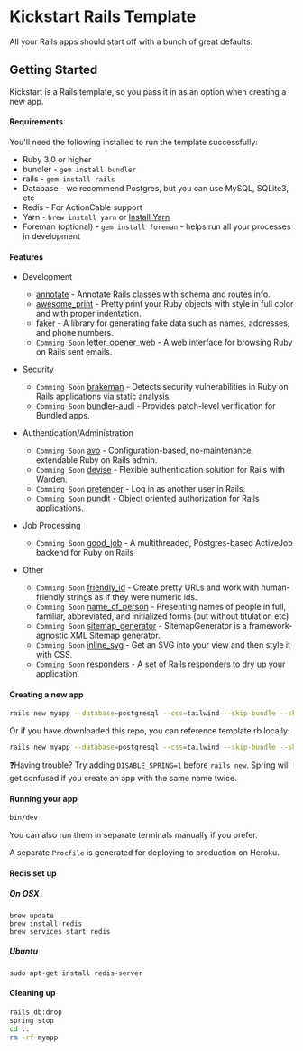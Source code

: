 # Kickstart Rails Template

All your Rails apps should start off with a bunch of great defaults.

## Getting Started

Kickstart is a Rails template, so you pass it in as an option when creating a new app.

#### Requirements

You'll need the following installed to run the template successfully:

* Ruby 3.0 or higher
* bundler - `gem install bundler`
* rails - `gem install rails`
* Database - we recommend Postgres, but you can use MySQL, SQLite3, etc
* Redis - For ActionCable support
* Yarn - `brew install yarn` or [Install Yarn](https://yarnpkg.com/en/docs/install)
* Foreman (optional) - `gem install foreman` - helps run all your processes in development

#### Features
* Development
  - [annotate](https://github.com/ctran/annotate_models) - Annotate Rails classes with schema and routes info.
  - [awesome_print](https://github.com/awesome-print/awesome_print) - Pretty print your Ruby objects with style in full color and with proper indentation.
  - [faker](https://github.com/faker-ruby/faker) - A library for generating fake data such as names, addresses, and phone numbers.
  - `Comming Soon` [letter_opener_web](https://github.com/fgrehm/letter_opener_web) - A web interface for browsing Ruby on Rails sent emails.

* Security
  - `Comming Soon` [brakeman](https://github.com/presidentbeef/brakeman) - Detects security vulnerabilities in Ruby on Rails applications via static analysis.
  - `Comming Soon` [bundler-audi](https://github.com/rubysec/bundler-audit#readme) - Provides patch-level verification for Bundled apps.

* Authentication/Administration
  - `Comming Soon` [avo](https://github.com/avo-hq/avo) - Configuration-based, no-maintenance, extendable Ruby on Rails admin.
  - `Comming Soon` [devise](https://github.com/heartcombo/devise) - Flexible authentication solution for Rails with Warden.
  - `Comming Soon` [pretender](https://github.com/ankane/pretender) - Log in as another user in Rails.
  - `Comming Soon` [pundit](https://github.com/varvet/pundit) - Object oriented authorization for Rails applications.

* Job Processing
  - `Comming Soon` [good_job](https://github.com/bensheldon/good_job) - A multithreaded, Postgres-based ActiveJob backend for Ruby on Rails

* Other
  - `Comming Soon` [friendly_id](https://github.com/norman/friendly_id) - Create pretty URLs and work with human-friendly strings as if they were numeric ids.
  - `Comming Soon` [name_of_person](https://github.com/basecamp/name_of_person) - Presenting names of people in full, familiar, abbreviated, and initialized forms (but without titulation etc)
  - `Comming Soon` [sitemap_generator](https://github.com/kjvarga/sitemap_generator) - SitemapGenerator is a framework-agnostic XML Sitemap generator.
  - `Comming Soon` [inline_svg](https://github.com/jamesmartin/inline_svg) - Get an SVG into your view and then style it with CSS.
  - `Comming Soon` [responders](https://github.com/heartcombo/responders) - A set of Rails responders to dry up your application.

#### Creating a new app

```bash
rails new myapp --database=postgresql --css=tailwind --skip-bundle --skip-test -m https://raw.githubusercontent.com/MatthewLaFalce/kickstart/main/template.rb
```

Or if you have downloaded this repo, you can reference template.rb locally:

```bash
rails new myapp --database=postgresql --css=tailwind --skip-bundle --skip-test -m template.rb
```

❓Having trouble? Try adding `DISABLE_SPRING=1` before `rails new`. Spring will get confused if you create an app with the same name twice.

#### Running your app

```bash
bin/dev
```

You can also run them in separate terminals manually if you prefer.

A separate `Procfile` is generated for deploying to production on Heroku.

#### Redis set up
##### On OSX
```
brew update
brew install redis
brew services start redis
```
##### Ubuntu
```
sudo apt-get install redis-server
```

#### Cleaning up

```bash
rails db:drop
spring stop
cd ..
rm -rf myapp
```
